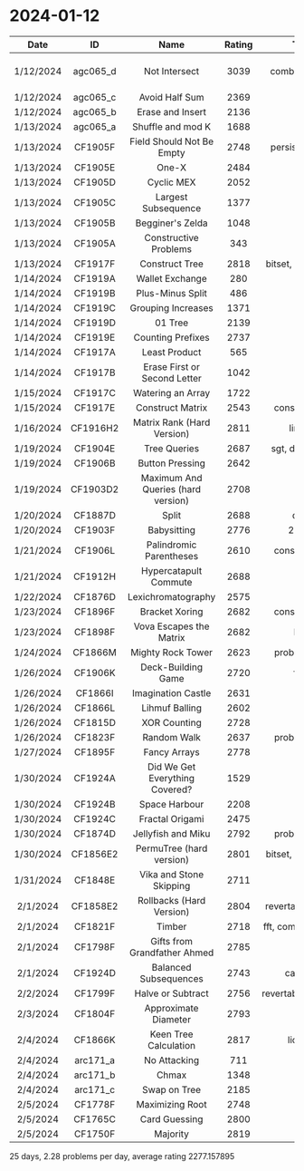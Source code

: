 # 2024-01-12

| Date      | ID       | Name                               | Rating | Tag                  | Commit   | Note                                                         |
|:---------:|:--------:|:----------------------------------:|:------:|:--------------------:|:--------:|:------------------------------------------------------------:|
| 1/12/2024 | agc065_d | Not Intersect                      | 3039   | combinatorics        | c8ab5779 | done with Ed                                                 |
| 1/12/2024 | agc065_c | Avoid Half Sum                     | 2369   |                      | 59d24104 |                                                              |
| 1/12/2024 | agc065_b | Erase and Insert                   | 2136   |                      | 6798221e |                                                              |
| 1/13/2024 | agc065_a | Shuffle and mod K                  | 1688   |                      | fbbcc3c3 |                                                              |
| 1/13/2024 | CF1905F  | Field Should Not Be Empty          | 2748   | persistent_sgt       | 41f49bae |                                                              |
| 1/13/2024 | CF1905E  | One-X                              | 2484   |                      | c31cd18f |                                                              |
| 1/13/2024 | CF1905D  | Cyclic MEX                         | 2052   |                      | e004ba5f |                                                              |
| 1/13/2024 | CF1905C  | Largest Subsequence                | 1377   |                      | e004ba5f |                                                              |
| 1/13/2024 | CF1905B  | Begginer's Zelda                   | 1048   |                      | e004ba5f |                                                              |
| 1/13/2024 | CF1905A  | Constructive Problems              | 343    |                      | e004ba5f |                                                              |
| 1/13/2024 | CF1917F  | Construct Tree                     | 2818   | bitset, knapsack     | 73a00491 |                                                              |
| 1/14/2024 | CF1919A  | Wallet Exchange                    | 280    |                      | 6e91064e |                                                              |
| 1/14/2024 | CF1919B  | Plus-Minus Split                   | 486    |                      | 6e91064e |                                                              |
| 1/14/2024 | CF1919C  | Grouping Increases                 | 1371   |                      | 6e91064e |                                                              |
| 1/14/2024 | CF1919D  | 01 Tree                            | 2139   |                      | 6e91064e |                                                              |
| 1/14/2024 | CF1919E  | Counting Prefixes                  | 2737   |                      | da88d6f7 |                                                              |
| 1/14/2024 | CF1917A  | Least Product                      | 565    |                      | 1badc94e |                                                              |
| 1/14/2024 | CF1917B  | Erase First or Second Letter       | 1042   |                      | 2acd2f06 |                                                              |
| 1/15/2024 | CF1917C  | Watering an Array                  | 1722   |                      | 5b0faa38 |                                                              |
| 1/15/2024 | CF1917E  | Construct Matrix                   | 2543   | constructive         | ffa6ad7c |                                                              |
| 1/16/2024 | CF1916H2 | Matrix Rank (Hard Version)         | 2811   | linalg               | 149c1250 | [post](https://flandre.love/zh/posts/matrix_rank/)           |
| 1/19/2024 | CF1904E  | Tree Queries                       | 2687   | sgt, dfs_order     | a0159682 |                                                              |
| 1/19/2024 | CF1906B  | Button Pressing                    | 2642   |                      | ff9e69ef |                                                              |
| 1/19/2024 | CF1903D2 | Maximum And Queries (hard version) | 2708   |                      | bbeb6c72 |                                                              |
| 1/20/2024 | CF1887D  | Split                              | 2688   | d&c                  | be99d2f9 |                                                              |
| 1/20/2024 | CF1903F  | Babysitting                        | 2776   | 2-sat                | 7bc4d316 |                                                              |
| 1/21/2024 | CF1906L  | Palindromic Parentheses            | 2610   | constructive         | dc090908 |                                                              |
| 1/21/2024 | CF1912H  | Hypercatapult Commute              | 2688   |                      | 1c19c222 |                                                              |
| 1/22/2024 | CF1876D  | Lexichromatography                 | 2575   |                      | 0467663c |                                                              |
| 1/23/2024 | CF1896F  | Bracket Xoring                     | 2682   | constructive         | 07b0c945 |                                                              |
| 1/23/2024 | CF1898F  | Vova Escapes the Matrix            | 2682   | bfs                  | f2369d10 |                                                              |
| 1/24/2024 | CF1866M  | Mighty Rock Tower                  | 2623   | probabilities        | 7ddc725c |                                                              |
| 1/26/2024 | CF1906K  | Deck-Building Game                 | 2720   | fwt                  | c7a70a23 |                                                              |
| 1/26/2024 | CF1866I  | Imagination Castle                 | 2631   |                      | 35fd4338 |                                                              |
| 1/26/2024 | CF1866L  | Lihmuf Balling                     | 2602   |                      | 294189ac |                                                              |
| 1/26/2024 | CF1815D  | XOR Counting                       | 2728   |                      | fe4fb15a |                                                              |
| 1/26/2024 | CF1823F  | Random Walk                        | 2637   | probabilities        | fdb7886d |                                                              |
| 1/27/2024 | CF1895F  | Fancy Arrays                       | 2778   |                      | e40bbf4e |                                                              |
| 1/30/2024 | CF1924A  | Did We Get Everything Covered?     | 1529   |                      | 775ad868 |                                                              |
| 1/30/2024 | CF1924B  | Space Harbour                      | 2208   |                      | 775ad868 |                                                              |
| 1/30/2024 | CF1924C  | Fractal Origami                    | 2475   |                      | 775ad868 |                                                              |
| 1/30/2024 | CF1874D  | Jellyfish and Miku                 | 2792   | probabilities        | 3febe60e |                                                              |
| 1/30/2024 | CF1856E2 | PermuTree (hard version)           | 2801   | bitset, knapsack   | a218ec82 |                                                              |
| 1/31/2024 | CF1848E  | Vika and Stone Skipping            | 2711   |                      | 97b7e667 |                                                              |
| 2/1/2024  | CF1858E2 | Rollbacks (Hard Version)           | 2804   | revertable_stack     | a7877674 |                                                              |
| 2/1/2024  | CF1821F  | Timber                             | 2718   | fft, combinatorics | e919faf3 |                                                              |
| 2/1/2024  | CF1798F  | Gifts from Grandfather Ahmed       | 2785   |                      | bd6ed9f0 |                                                              |
| 2/1/2024  | CF1924D  | Balanced Subsequences              | 2743   | catalan              | e73ea772 | [post](https://www.luogu.com.cn/blog/flan/solution-cf1924d) |
| 2/2/2024  | CF1799F  | Halve or Subtract                  | 2756   | revertable_greedy    | 1fd46c79 |                                                              |
| 2/3/2024  | CF1804F  | Approximate Diameter               | 2793   |                      | f4263e9c |                                                              |
| 2/4/2024  | CF1866K  | Keen Tree Calculation              | 2817   | lichao               | d50df078 |                                                              |
| 2/4/2024  | arc171_a | No Attacking                       | 711    |                      | 983583da |                                                              |
| 2/4/2024  | arc171_b | Chmax                              | 1348   |                      | 983583da |                                                              |
| 2/4/2024  | arc171_c | Swap on Tree                       | 2185   |                      | 983583da |                                                              |
| 2/5/2024  | CF1778F  | Maximizing Root                    | 2748   |                      | ecc11865 |                                                              |
| 2/5/2024  | CF1765C  | Card Guessing                      | 2800   |                      | ae785e76 |                                                              |
| 2/5/2024  | CF1750F  | Majority                           | 2819   |                      | e16ecf50 |                                                              |

25 days, 2.28 problems per day, average rating 2277.157895
